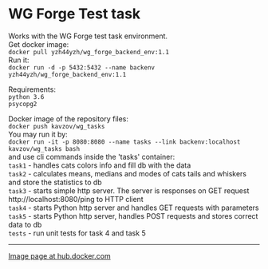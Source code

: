 # WG Forge Test task
Works with the WG Forge test task environment.  
Get docker image:  
`docker pull yzh44yzh/wg_forge_backend_env:1.1`  
Run it:  
`docker run -d -p 5432:5432 --name backenv yzh44yzh/wg_forge_backend_env:1.1`

Requirements:  
`python 3.6`  
`psycopg2`

Docker image of the repository files:  
`docker push kavzov/wg_tasks`  
You may run it by:  
`docker run -it -p 8080:8080 --name tasks --link backenv:localhost kavzov/wg_tasks bash`  
and use cli commands inside the 'tasks' container:  
`task1` - handles cats colors info and fill db with the data  
`task2` - calculates means, medians and modes of cats tails and whiskers and store the statistics to db  
`task3` - starts simple http server. The server is responses on GET request http://localhost:8080/ping to HTTP client  
`task4` - starts Python http server and handles GET requests with parameters  
`task5` - starts Python http server, handles POST requests and stores correct data to db  
`tests` - run unit tests for task 4 and task 5

---
[Image page at hub.docker.com](https://cloud.docker.com/u/kavzov/repository/docker/kavzov/wg_tasks)

